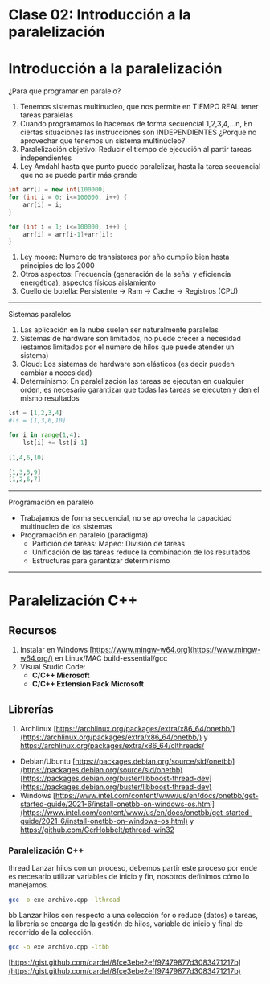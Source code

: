 # Clase 02: Introducción a la paralelización

# Introducción a la paralelización

¿Para que programar en paralelo?

1. Tenemos sistemas multinucleo, que nos permite en TIEMPO REAL tener tareas paralelas
2. Cuando programamos lo hacemos de forma secuencial 1,2,3,4,…n, En ciertas situaciones las instrucciones son INDEPENDIENTES ¿Porque no aprovechar que tenemos un sistema multinúcleo?
3. Paralelización objetivo: Reducir el tiempo de ejecución al partir tareas independientes
4. Ley Amdahl hasta que punto puedo paralelizar, hasta la tarea secuencial que no se puede partir más grande 

```cpp
int arr[] = new int[100000]
for (int i = 0; i<=100000, i++) {
	arr[i] = i;
}

for (int i = 1; i<=100000, i++) {
	arr[i] = arr[i-1]+arr[i];
}
```

1. Ley moore: Numero de transistores por año cumplio bien hasta principios de los 2000
2. Otros aspectos: Frecuencia (generación de la señal y eficiencia energética), aspectos físicos aislamiento
3. Cuello de botella: Persistente → Ram → Cache → Registros (CPU)

---

Sistemas paralelos

1. Las aplicación en la nube suelen ser naturalmente paralelas
2. Sistemas de hardware son limitados, no puede crecer a necesidad (estamos limitados por el número de hilos que puede atender un sistema)
3. Cloud: Los sistemas de hardware son elásticos (es decir pueden cambiar a necesidad)
4. Determinismo: En paralelización las tareas se ejecutan en cualquier orden, es necesario garantizar que todas las tareas se ejecuten y den el mismo resultados 

```python
lst = [1,2,3,4]
#ls = [1,3,6,10]

for i in range(1,4):
	lst[i] += lst[i-1]
	
[1,4,6,10]

[1,3,5,9]
[1,2,6,7]
```

---

Programación en paralelo

- Trabajamos de forma secuencial, no se aprovecha la capacidad multinucleo de los sistemas
- Programación en paralelo (paradigma)
    - Partición de tareas: Mapeo: División de tareas
    - Unificación de las tareas reduce la combinación de los resultados
    - Estructuras para garantizar determinismo

---

# Paralelización C++

## Recursos

1. Instalar en Windows [https://www.mingw-w64.org](https://www.mingw-w64.org/)  en Linux/MAC build-essential/gcc
2. Visual Studio Code:
    - **C/C++ Microsoft**
    - **C/C++ Extension Pack Microsoft**

## Librerías

1. Archlinux [https://archlinux.org/packages/extra/x86_64/onetbb/](https://archlinux.org/packages/extra/x86_64/onetbb/) y https://archlinux.org/packages/extra/x86_64/clthreads/
- Debian/Ubuntu [https://packages.debian.org/source/sid/onetbb](https://packages.debian.org/source/sid/onetbb) [https://packages.debian.org/buster/libboost-thread-dev](https://packages.debian.org/buster/libboost-thread-dev)
- Windows [https://www.intel.com/content/www/us/en/docs/onetbb/get-started-guide/2021-6/install-onetbb-on-windows-os.html](https://www.intel.com/content/www/us/en/docs/onetbb/get-started-guide/2021-6/install-onetbb-on-windows-os.html) y https://github.com/GerHobbelt/pthread-win32

### **Paralelización C++**

thread Lanzar hilos con un proceso, debemos partir este proceso por ende es necesario utilizar variables de inicio y fin, nosotros definimos cómo lo manejamos.

```bash
gcc -o exe archivo.cpp -lthread
```

bb Lanzar hilos con respecto a una colección for o reduce (datos) o tareas, la librería se encarga de la gestión de hilos, variable de inicio y final de recorrido de la colección.

```bash
gcc -o exe archivo.cpp -ltbb
```

[https://gist.github.com/cardel/8fce3ebe2eff97479877d3083471217b](https://gist.github.com/cardel/8fce3ebe2eff97479877d3083471217b)